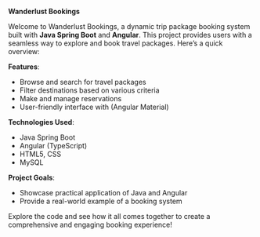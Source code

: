 **Wanderlust Bookings**

Welcome to Wanderlust Bookings, a dynamic trip package booking system built with **Java Spring Boot** and **Angular**. This project provides users with a seamless way to explore and book travel packages. Here’s a quick overview:

 **Features**:
  - Browse and search for travel packages
  - Filter destinations based on various criteria
  - Make and manage reservations
  - User-friendly interface with (Angular Material)

**Technologies Used**:
- Java Spring Boot
- Angular (TypeScript)
- HTML5, CSS
- MySQL

**Project Goals**:
- Showcase practical application of Java and Angular
- Provide a real-world example of a booking system

Explore the code and see how it all comes together to create a comprehensive and engaging booking experience!
